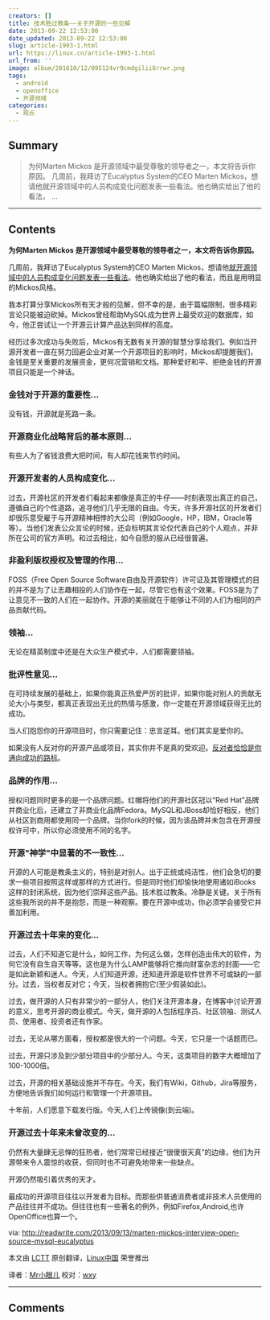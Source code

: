 ```yaml
---
creators: []
title: 技术胜过教条——关于开源的一些见解
date: 2013-09-22 12:53:00
date_updated: 2013-09-22 12:53:00
slug: article-1993-1.html
url: https://linux.cn/article-1993-1.html
url_from: ''
image: album/201610/12/095124vr9cmdgilii8rrwr.png
tags:
  - android
  - openoffice
  - 开源领域
categories:
  - 观点
---
```


## Summary

> 为何Marten Mickos 是开源领域中最受尊敬的领导者之一，本文将告诉你原因。
> 几周前，我拜访了Eucalyptus System的CEO Marten Mickos，想请他就开源领域中的人员构成变化问题发表一些看法。他也确实给出了他的看法，  ...

***

<!-- more -->

## Contents

**为何Marten Mickos 是开源领域中最受尊敬的领导者之一，本文将告诉你原因。**

几周前，我拜访了Eucalyptus System的CEO Marten Mickos，想请他[就开源领域中的人员构成变化问题发表一些看法](http://readwrite.com/2013/08/27/linux-turns-22-but-open-source-is-eternal#awesm=%7Eoh8KYvjJatv2EW)。他也确实给出了他的看法，而且是用明显的Mickos风格。

我本打算分享Mickos所有天才般的见解，但不幸的是，由于篇幅限制，很多精彩言论只能被迫砍掉。Mickos曾经帮助MySQL成为世界上最受欢迎的数据库，如今，他正尝试让一个开源云计算产品达到同样的高度。

经历过多次成功与失败后，Mickos有无数有关开源的智慧分享给我们。例如当开源开发者一直在努力回避企业对某一个开源项目的影响时，Mickos却提醒我们，金钱是至关重要的发展资金，更何况营销和文档。那种爱好和平、拒绝金钱的开源项目只能是一个神话。

### **金钱对于开源的重要性...**

没有钱，开源就是死路一条。

### **开源商业化战略背后的基本原则...**

有些人为了省钱浪费大把时间，有人却花钱来节约时间。

### **开源开发者的人员构成变化...**

过去，开源社区的开发者们看起来都像是真正的牛仔——时刻表现出真正的自己，遵循自己的个性道路，追寻他们几乎无限的自由。今天，许多开源社区的开发者们却很乐意受雇于与开源精神相悖的大公司（例如Google，HP，IBM，Oracle等等）。当他们发表公众言论的时候，还会标明其言论仅代表自己的个人观点，并非所在公司的官方声明。和过去相比，如今自愿的服从已经很普遍。

### **非盈利版权授权及管理的作用...**

FOSS（Free Open Source Software自由及开源软件）许可证及其管理模式的目的并不是为了让志趣相投的人们协作在一起，尽管它也有这个效果。FOSS是为了让意见不一致的人们在一起协作。开源的美丽就在于能够让不同的人们为相同的产品贡献代码。

### **领袖...**

无论在精英制度中还是在大众生产模式中，人们都需要领袖。

### **批评性意见...**

在可持续发展的基础上，如果你能真正热爱严厉的批评，如果你能对别人的贡献无论大小与类型，都真正表现出无比的热情与感激，你一定能在开源领域获得无比的成功。

当人们抱怨你的开源项目时，你只需要记住：忠言逆耳。他们其实是爱你的。

如果没有人反对你的开源产品或项目，其实你并不是真的受欢迎。[反对者恰恰是你通向成功的路标](http://readwrite.com/2013/02/25/haters-as-a-leading-indicator-of-success#awesm=%7Eoh8MUh09kvHxy3)。

### **品牌的作用...**

授权问题同时更多的是一个品牌问题。红帽将他们的开源社区冠以“Red Hat”品牌并商业化后，还建立了非商业化品牌Fedora。MySQL和JBoss却恰好相反，他们从社区到商用都使用同一个品牌。当你fork的时候，因为该品牌并未包含在开源授权许可中，所以你必须使用不同的名字。

### **开源"神学"中显著的不一致性...**

开源的人可能是教条主义的，特别是对别人。出于正统或纯洁性，他们会急切的要求一些项目按照这样或那样的方式进行。但是同时他们却愉快地使用诸如iBooks这样的封闭系统，因为他们崇拜这些产品。技术胜过教条。冷静是关键。关于所有这些我所说的并不是抱怨，而是一种观察。要在开源中成功，你必须学会接受它并善加利用。

### **开源过去十年来的变化...**

过去，人们不知道它是什么，如何工作，为何这么做，怎样创造出伟大的软件，为何它没有自生自灭等等。这也是为什么LAMP能够将它推向财富杂志的封面——它是如此新颖和迷人。今天，人们知道开源，还知道开源是软件世界不可或缺的一部分。过去，当权者反对它；今天，当权者拥抱它(至少假装如此)。

过去，做开源的人只有非常少的一部分人，他们关注开源本身，在博客中讨论开源的意义，思考开源的商业模式。今天，做开源的人包括程序员、社区领袖、测试人员、使用者、投资者还有作家。

过去，无论从哪方面看，授权都是很大的一个问题。今天，它只是一个话题而已。

过去，开源只涉及到少部分项目中的少部分人。今天，这类项目的数字大概增加了100-1000倍。

过去，开源的相关基础设施并不存在。今天，我们有Wiki，Github，Jira等服务，方便地告诉我们如何运行和管理一个开源项目。

十年前，人们愿意下载发行版。今天,人们上传镜像(到云端)。

### **开源过去十年来未曾改变的...**

仍然有大量肆无忌惮的狂热者，他们常常已经接近“很傻很天真”的边缘，他们为开源带来令人震惊的收获，但同时也不可避免地带来一些缺点。

开源仍然吸引着优秀的天才。

最成功的开源项目往往以开发者为目标。而那些供普通消费者或非技术人员使用的产品往往并不成功。但往往也有一些著名的例外，例如Firefox,Android,也许OpenOffice也算一个。

 

via: http://readwrite.com/2013/09/13/marten-mickos-interview-open-source-mysql-eucalyptus

本文由 [LCTT](https://github.com/LCTT/TranslateProject) 原创翻译，[Linux中国](https://linux.cn/portal.php) 荣誉推出

译者：[Mr小眼儿](https://linux.cn/space/14801) 校对：[wxy](https://linux.cn/space/wxy)

***

## Comments
